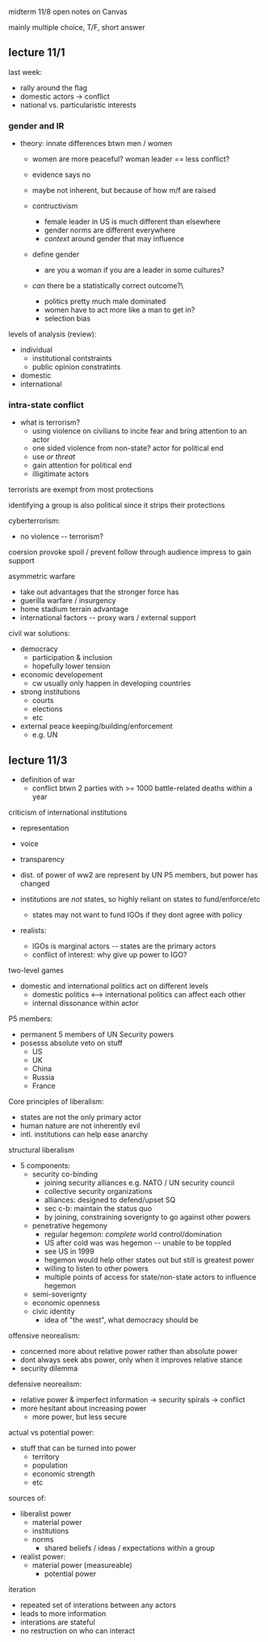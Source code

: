 midterm 11/8 open notes on Canvas

mainly multiple choice, T/F, short answer

## lecture 11/1

last week:
- rally around the flag
- domestic actors -> conflict
- national vs. particularistic interests

### gender and IR

- theory: innate differences btwn men / women
  - women are more peaceful? woman leader == less conflict?
  - evidence says no

  - maybe not inherent, but  because of how m/f are raised
  - contructivism
    - female leader in US is much different than elsewhere
    - gender norms are different everywhere
    - *context* around gender that may influence

  - define gender
    - are you a woman if you are a leader in some cultures?

  - *can* there be a statistically correct outcome?\
    - politics pretty much male dominated
    - women have to act more like a man to get in?
    - selection bias

levels of analysis (review):
- individual
  - institutional contstraints
  - public opinion constratints
- domestic
- international

### intra-state conflict

- what is terrorism?
  - using violence on civilians to incite fear and bring attention to an actor
  - one sided violence from non-state? actor for political end
  - use *or threat*
  - gain attention for political end
  - illigitimate actors

terrorists are exempt from most protections

identifying a group is also political since it strips their protections

cyberterrorism:
  - no violence -- terrorism?

coersion
provoke
spoil / prevent follow through
audience
impress to gain support

asymmetric warfare
- take out advantages that the stronger force has
- guerilla warfare / insurgency
- home stadium terrain advantage
- international factors -- proxy wars / external support

civil war solutions:
- democracy
  - participation & inclusion
  - hopefully lower tension
- economic developement
  - cw usually only happen in developing countries
- strong institutions
  - courts
  - elections
  - etc
- external peace keeping/building/enforcement
  - e.g. UN


## lecture 11/3

- definition of war
  - conflict btwn 2 parties with >= 1000 battle-related deaths within a year

criticism of international institutions
- representation
- voice
- transparency
- dist. of power of ww2 are represent by UN P5 members, but power has changed
- institutions are *not* states, so highly reliant on states to fund/enforce/etc
  - states may not want to fund IGOs if they dont agree with policy

- realists:
  - IGOs is marginal actors -- states are the primary actors
  - conflict of interest: why give up power to IGO?

two-level games
- domestic and international politics act on different levels
  - domestic politics <--> international politics can affect each other
  - internal dissonance within actor

P5 members:
- permanent 5 members of UN Security powers
- posesss absolute veto on stuff
  - US
  - UK
  - China
  - Russia
  - France

Core principles of liberalism:
- states are not the only primary actor
- human nature are not inherently evil
- intl. institutions can help ease anarchy

structural liberalism
- 5 components:
  - security co-binding
    - joining security alliances e.g. NATO / UN security council
    - collective security organizations
    - alliances: designed to defend/upset SQ
    - sec c-b: maintain the status quo
    - by joining, constraining soverignty to go against other powers
  - penetrative hegemony
    - regular hegemon: *complete* world control/domination
    - US after cold was was hegemon -- unable to be toppled
    - see US in 1999
    - hegemon would help other states out but still is greatest power
    - willing to listen to other powers
    - multiple points of access for state/non-state actors to influence hegemon
  - semi-soverignty
  - economic openness
  - civic identity
    - idea of "the west", what democracy should be

offensive neorealism:
- concerned more about relative power rather than absolute power
- dont always seek abs power, only when it improves relative stance
- security dilemma

defensive neorealism:
- relative power & imperfect information -> security spirals -> conflict
- more hesitant about increasing power
  - more power, but less secure


actual vs potential power:
- stuff that can be turned into power
  - territory
  - population
  - economic strength
  - etc

sources of:
- liberalist power
  - material power
  - institutions
  - norms
    - shared beliefs / ideas / expectations within a group
- realist power:
  - material power (measureable)
    - potential power

iteration
- repeated set of interations between any actors
- leads to more information
- interations are stateful
- no restruction on who can interact
